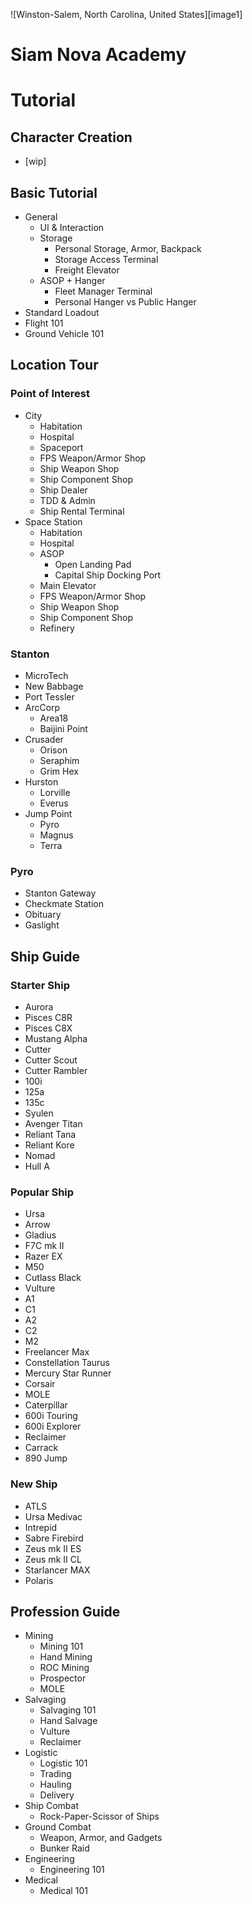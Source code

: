 ![Winston-Salem, North Carolina, United States][image1]

# Siam Nova Academy

# Tutorial

## Character Creation

* \[wip\]

## Basic Tutorial

* General  
  * UI & Interaction  
  * Storage  
    * Personal Storage, Armor, Backpack  
    * Storage Access Terminal  
    * Freight Elevator  
  * ASOP \+ Hanger  
    * Fleet Manager Terminal  
    * Personal Hanger vs Public Hanger  
* Standard Loadout  
* Flight 101  
* Ground Vehicle 101

## Location Tour

### Point of Interest

* City  
  * Habitation  
  * Hospital  
  * Spaceport  
  * FPS Weapon/Armor Shop  
  * Ship Weapon Shop  
  * Ship Component Shop  
  * Ship Dealer  
  * TDD & Admin  
  * Ship Rental Terminal  
* Space Station  
  * Habitation  
  * Hospital  
  * ASOP  
    * Open Landing Pad  
    * Capital Ship Docking Port  
  * Main Elevator  
  * FPS Weapon/Armor Shop  
  * Ship Weapon Shop  
  * Ship Component Shop  
  * Refinery

### Stanton

*  MicroTech  
  * New Babbage  
  * Port Tessler  
* ArcCorp  
  * Area18  
  * Baijini Point  
* Crusader  
  * Orison  
  * Seraphim  
  * Grim Hex  
* Hurston  
  * Lorville  
  * Everus  
* Jump Point  
  * Pyro  
  * Magnus  
  * Terra

### Pyro

* Stanton Gateway  
* Checkmate Station  
* Obituary  
* Gaslight

## Ship Guide

### Starter Ship

* Aurora  
* Pisces C8R  
* Pisces C8X  
* Mustang Alpha  
* Cutter  
* Cutter Scout  
* Cutter Rambler  
* 100i  
* 125a  
* 135c  
* Syulen  
* Avenger Titan  
* Reliant Tana  
* Reliant Kore  
* Nomad  
* Hull A

### Popular Ship

* Ursa  
* Arrow  
* Gladius  
* F7C mk II  
* Razer EX  
* M50  
* Cutlass Black  
* Vulture  
* A1  
* C1  
* A2  
* C2  
* M2  
* Freelancer Max  
* Constellation Taurus  
* Mercury Star Runner  
* Corsair  
* MOLE  
* Caterpillar  
* 600i Touring  
* 600i Explorer  
* Reclaimer  
* Carrack  
* 890 Jump

### New Ship

* ATLS  
* Ursa Medivac  
* Intrepid  
* Sabre Firebird  
* Zeus mk II ES  
* Zeus mk II CL  
* Starlancer MAX  
* Polaris

## Profession Guide

* Mining  
  * Mining 101  
  * Hand Mining  
  * ROC Mining  
  * Prospector  
  * MOLE  
* Salvaging  
  * Salvaging 101  
  * Hand Salvage  
  * Vulture  
  * Reclaimer  
* Logistic  
  * Logistic 101  
  * Trading  
  * Hauling  
  * Delivery  
* Ship Combat  
  * Rock-Paper-Scissor of Ships  
* Ground Combat  
  * Weapon, Armor, and Gadgets  
  * Bunker Raid  
* Engineering  
  * Engineering 101  
* Medical  
  * Medical 101